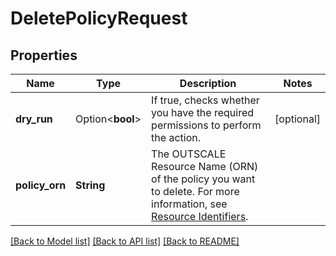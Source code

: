 # DeletePolicyRequest

## Properties

Name | Type | Description | Notes
------------ | ------------- | ------------- | -------------
**dry_run** | Option<**bool**> | If true, checks whether you have the required permissions to perform the action. | [optional]
**policy_orn** | **String** | The OUTSCALE Resource Name (ORN) of the policy you want to delete. For more information, see [Resource Identifiers](https://docs.outscale.com/en/userguide/Resource-Identifiers.html). | 

[[Back to Model list]](../README.md#documentation-for-models) [[Back to API list]](../README.md#documentation-for-api-endpoints) [[Back to README]](../README.md)


